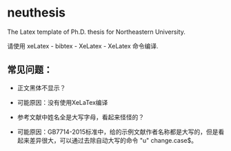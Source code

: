 # neuthesis
The Latex template of Ph.D. thesis for Northeastern University.

请使用 xeLatex - bibtex - XeLatex - XeLatex 命令编译.

## 常见问题：
- 正文黑体不显示？
- 可能原因：没有使用XeLaTex编译

- 参考文献中姓名全是大写字母，看起来怪怪的？
- 可能原因：GB7714-2015标准中，给的示例文献作者名称都是大写的，但是看起来差异很大，可以通过去除自动大写的命令 "u" change.case$。


